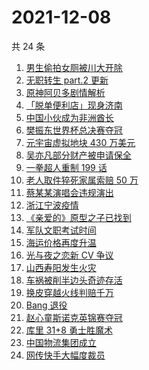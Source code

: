 # 2021-12-08

共 24 条

<!-- BEGIN -->
<!-- 最后更新时间 Wed Dec 08 2021 08:48:42 GMT+0800 (China Standard Time) -->

1. [男生偷拍女厕被川大开除](https://www.zhihu.com/search?q=四川大学偷拍)
1. [无职转生 part.2 更新](https://www.zhihu.com/search?q=无职转生)
1. [原神阿贝多剧情解析](https://www.zhihu.com/search?q=原神)
1. [「脱单便利店」现身济南](https://www.zhihu.com/search?q=脱单便利店)
1. [中国小伙成为非洲酋长](https://www.zhihu.com/search?q=非洲酋长)
1. [樊振东世界杯总决赛夺冠](https://www.zhihu.com/search?q=樊振东)
1. [元宇宙虚拟地块 430 万美元](https://www.zhihu.com/search?q=元宇宙虚拟地块)
1. [吴亦凡部分财产被申请保全](https://www.zhihu.com/search?q=吴亦凡资产)
1. [一拳超人重制 199 话](https://www.zhihu.com/search?q=一拳超人)
1. [老人取件猝死家属索赔 50 万](https://www.zhihu.com/search?q=老人取件猝死)
1. [蔡某某演唱会违规演出](https://www.zhihu.com/search?q=蔡某某)
1. [浙江宁波疫情](https://www.zhihu.com/search?q=宁波)
1. [《亲爱的》原型之子已找到](https://www.zhihu.com/search?q=孙海洋儿子)
1. [军队文职考试时间](https://www.zhihu.com/search?q=军队文职考试)
1. [海运价格再度升温](https://www.zhihu.com/search?q=海运)
1. [光与夜之恋新 CV 争议](https://www.zhihu.com/search?q=光与夜之恋)
1. [山西寿阳发生火灾](https://www.zhihu.com/search?q=寿阳火灾)
1. [车祸被削半边头奇迹存活](https://www.zhihu.com/search?q=女子车祸)
1. [换皮穿越火线判赔千万](https://www.zhihu.com/search?q=穿越火线)
1. [Bang 退役](https://www.zhihu.com/search?q=Bang)
1. [赵心童斯诺克英锦赛夺冠](https://www.zhihu.com/search?q=赵心童)
1. [库里 31+8 勇士胜魔术](https://www.zhihu.com/search?q=勇士)
1. [中国物流集团成立](https://www.zhihu.com/search?q=中国物流集团)
1. [网传快手大幅度裁员](https://www.zhihu.com/search?q=快手)

<!-- END -->
